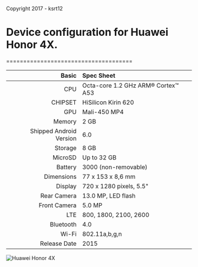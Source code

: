Copyright 2017 - ksrt12

# Device configuration for Huawei Honor 4X.
=====================================

Basic   | Spec Sheet
-------:|:-------------------------
CPU     | Octa-core 1.2 GHz ARM® Cortex™ A53
CHIPSET | HiSilicon Kirin 620
GPU     | Mali-450 MP4
Memory  | 2 GB
Shipped Android Version | 6.0
Storage | 8 GB
MicroSD | Up to 32 GB
Battery | 3000 (non-removable)
Dimensions | 77 x 153 x 8,6 mm
Display | 720 x 1280 pixels, 5.5"
Rear Camera  | 13.0 MP, LED flash
Front Camera | 5.0 MP
LTE          | 800, 1800, 2100, 2600
Bluetooth    | 4.0
Wi-Fi        | 802.11a,b,g,n
Release Date | 2015

![Huawei Honor 4X](https://wiki.lineageos.org/images/devices/cherry.png "Huawei Honor 4X")
